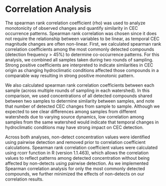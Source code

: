 # Correlation Analysis

The spearman rank correlation coefficient (rho) was used to analyze monotonicity of observed changes and quantify similarity in CEC occurrence patterns. Spearman rank 
correlation was chosen since it does not require the relationship between variables to be linear, as temporal CEC magnitude changes are often non-linear. First, we 
calculated spearman rank correlation coefficients among the most commonly detected compounds (detection frequency > 45%) to determine co-occurrence patterns. For this 
analysis, we combined all samples taken during two rounds of sampling. Strong positive coefficients are interpreted to indicate similarities in CEC origin as changing 
hydroclimatic conditions affected those compounds in a comparable way resulting in strong positive monotonic pattern.

We also calculated spearman rank correlation coefficients between each sample (across multiple rounds of sampling in each watershed). In this comparison, we used 
concentrations of all detected compounds shared between two samples to determine similarity between samples, and note that number of detected CEC changes from sample 
to sample. Although we expected to see clear differences among samples from different watersheds due to varying source dynamics, low correlation among samples from the 
same watershed would indicate that temporal changes in hydroclimatic conditions may have strong impact on CEC detection.  

Across both analyses, non-detect concentration values were identified using pairwise detection and removed prior to correlation coefficient calculations. Spearman 
rank correlation coefficient values were calculated using rcorr function in R (version 1.1.463), which allows the correlation values to reflect patterns among detected 
concentration without being affected by non-detects using pairwise detection. As we implemented Spearman correlation analysis for only the most commonly detected 
compounds, we further minimized the effects of non-detects on our correlation results. 
